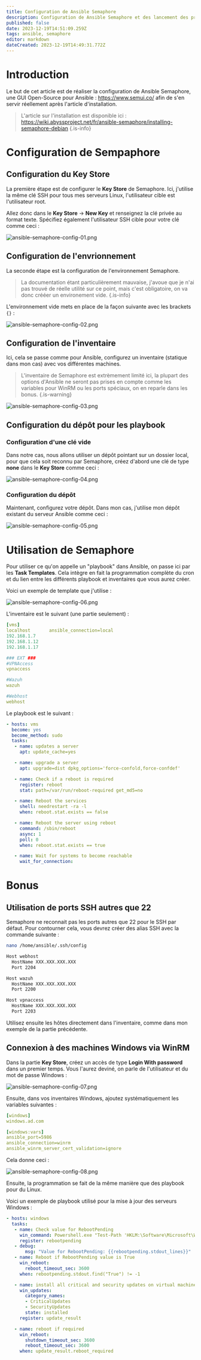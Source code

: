 ```yaml
---
title: Configuration de Ansible Semaphore
description: Configuration de Ansible Semaphore et des lancement des premières tâches
published: false
date: 2023-12-19T14:51:09.259Z
tags: ansible, semaphore
editor: markdown
dateCreated: 2023-12-19T14:49:31.772Z
---
```


# Introduction

Le but de cet article est de réaliser la configuration de Ansible Semaphore, une GUI Open-Source pour Ansible : https://www.semui.co/ afin de s'en servir réellement après l'article d'installation.

> L'article sur l'installation est disponible ici : https://wiki.abyssproject.net/fr/ansible-semaphore/installing-semaphore-debian
{.is-info}



# Configuration de Sempaphore

## Configuration du Key Store

La première étape est de configurer le **Key Store** de Semaphore.
Ici, j'utilise la même clé SSH pour tous mes serveurs Linux, l'utilisateur cible est l'utilisateur root.

Allez donc dans le **Key Store** -> **New Key** et renseignez la clé privée au format texte.
Spécifiez également l'utilisateur SSH cible pour votre clé comme ceci : 
 
![ansible-semaphore-config-01.png](/ansible-semaphore/configuring-semaphore/ansible-semaphore-config-01.png)


## Configuration de l'envrionnement 

La seconde étape est la configuration de l'environnement Semaphore.

> La documentation étant particulièrement mauvaise, j'avoue que je n'ai pas trouvé de réelle utilité sur ce point, mais c'est obligatoire, on va donc crééer un environement vide.
{.is-info}


L'environnement vide mets en place de la façon suivante avec les brackets ```{}``` :

![ansible-semaphore-config-02.png](/ansible-semaphore/configuring-semaphore/ansible-semaphore-config-02.png)

## Configuration de l'inventaire

Ici, cela se passe comme pour Ansible, configurez un inventaire (statique dans mon cas) avec vos différentes machines.

> L'inventaire de Semaphore est extrèmement limité ici, la plupart des options d'Ansible ne seront pas prises en compte comme les variables pour WinRM ou les ports spéciaux, on en reparle dans les bonus.
{.is-warning}

![ansible-semaphore-config-03.png](/ansible-semaphore/configuring-semaphore/ansible-semaphore-config-03.png)


## Configuration du dépôt pour les playbook

### Configuration d'une clé vide

Dans notre cas, nous allons utiliser un dépôt pointant sur un dossier local, pour que cela soit reconnu par Semaphore, créez d'abord une clé de type **none** dans le **Key Store** comme ceci : 

![ansible-semaphore-config-04.png](/ansible-semaphore/configuring-semaphore/ansible-semaphore-config-04.png)

### Configuration du dépôt

Maintenant, configurez votre dépôt.
Dans mon cas, j'utilise mon dépôt existant du serveur Ansible comme ceci :

![ansible-semaphore-config-05.png](/ansible-semaphore/configuring-semaphore/ansible-semaphore-config-05.png)


# Utilisation de Semaphore

Pour utiliser ce qu'on appelle un "playbook" dans Ansible, on passe ici par les **Task Templates**.
Cela intègre en fait la programmation complète du cron et du lien entre les différents playbook et inventaires que vous aurez créer.

Voici un exemple de template que j'utilise : 

![ansible-semaphore-config-06.png](/ansible-semaphore/configuring-semaphore/ansible-semaphore-config-06.png)


L'inventaire est le suivant (une partie seulement) : 

```yaml
[vms]
localhost       ansible_connection=local
192.168.1.7
192.168.1.12
192.168.1.17

### EXT ###
#VPNAccess
vpnaccess

#Wazuh
wazuh

#Webhost
webhost
```

Le playbook est le suivant : 
```yaml
- hosts: vms
  become: yes
  become_method: sudo
  tasks:
   - name: updates a server
     apt: update_cache=yes

   - name: upgrade a server
     apt: upgrade=dist dpkg_options='force-confold,force-confdef'

   - name: Check if a reboot is required
     register: reboot
     stat: path=/var/run/reboot-required get_md5=no

   - name: Reboot the services
     shell: needrestart -ra -l
     when: reboot.stat.exists == false

   - name: Reboot the server using reboot
     command: /sbin/reboot
     async: 1
     poll: 0
     when: reboot.stat.exists == true

   - name: Wait for systems to become reachable
     wait_for_connection:
```



# Bonus

## Utilisation de ports SSH autres que 22

Semaphore ne reconnait pas les ports autres que 22 pour le SSH par défaut.
Pour contourner cela, vous devrez créer des alias SSH avec la commande suivante : 
```bash
nano /home/ansible/.ssh/config
```

```bash
Host webhost
  HostName XXX.XXX.XXX.XXX
  Port 2204

Host wazuh
  HostName XXX.XXX.XXX.XXX
  Port 2200

Host vpnaccess
  HostName XXX.XXX.XXX.XXX
  Port 2203
```

Utilisez ensuite les hôtes directement dans l'inventaire, comme dans mon exemple de la partie précédente.


## Connexion à des machines Windows via WinRM

Dans la partie **Key Store**, créez un accès de type **Login With password** dans un premier temps.
Vous l'aurez deviné, on parle de l'utilisateur et du mot de passe Windows : 

![ansible-semaphore-config-07.png](/ansible-semaphore/configuring-semaphore/ansible-semaphore-config-07.png)

Ensuite, dans vos inventaires Windows, ajoutez systématiquement les variables suivantes :
```yaml
[windows]
windows.ad.com

[windows:vars]
ansible_port=5986
ansible_connection=winrm
ansible_winrm_server_cert_validation=ignore
```

Cela donne ceci : 

![ansible-semaphore-config-08.png](/ansible-semaphore/configuring-semaphore/ansible-semaphore-config-08.png)


Ensuite, la programmation se fait de la même manière que des playbook pour du Linux.

Voici un exemple de playbook utilisé pour la mise à jour des serveurs Windows : 

```yaml
- hosts: windows
  tasks:
   - name: Check value for RebootPending
     win_command: Powershell.exe "Test-Path 'HKLM:\Software\Microsoft\Windows\CurrentVersion\Component Based Servicing\RebootPending'"
     register: rebootpending
   - debug:
       msg: "Value for RebootPending: {{rebootpending.stdout_lines}}"
   - name: Reboot if RebootPending value is True
     win_reboot:
       reboot_timeout_sec: 3600
     when: rebootpending.stdout.find("True") != -1

   - name: install all critical and security updates on virtual machine
     win_updates:
       category_names:
       - CriticalUpdates
       - SecurityUpdates
       state: installed
     register: update_result

   - name: reboot if required
     win_reboot:
       shutdown_timeout_sec: 3600
       reboot_timeout_sec: 3600
     when: update_result.reboot_required
```